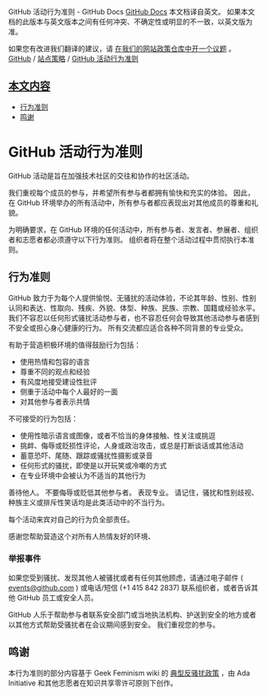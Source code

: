 GitHub 活动行为准则 - GitHub Docs
[GitHub Docs](/cn)
本文档译自英文。 如果本文档的此版本与英文版本之间有任何冲突、不确定性或明显的不一致，以英文版为准。

如果您有改进我们翻译的建议，请
[在我们的网站政策仓库中开一个议题](https://github.com/github/site-policy/issues)
。
[GitHub](/cn/github)
/
[站点策略](/cn/github/site-policy)
/
[GitHub 活动行为准则](/cn/github/site-policy/github-event-code-of-conduct)

## [本文内容](#in-this-article)
- [行为准则](#code-of-conduct)
- [鸣谢](#credit)

# GitHub 活动行为准则

GitHub 活动是旨在加强技术社区的交往和协作的社区活动。

我们重视每个成员的参与，并希望所有参与者都拥有愉快和充实的体验。 因此，在 GitHub 环境举办的所有活动中，所有参与者都应表现出对其他成员的尊重和礼貌。

为明确要求，在 GitHub 环境的任何活动中，所有参与者、发言者、参展者、组织者和志愿者都必须遵守以下行为准则。 组织者将在整个活动过程中贯彻执行本准则。

## 行为准则

GitHub 致力于为每个人提供愉悦、无骚扰的活动体验，不论其年龄、性别、性别认同和表达、性取向、残疾、外貌、体型、种族、民族、宗教、国籍或经验水平。 我们不容忍以任何形式骚扰活动参与者，也不容忍任何会导致其他活动参与者感到不安全或担心身心健康的行为。 所有交流都应适合各种不同背景的专业受众。

有助于营造积极环境的值得鼓励行为包括：

- 使用热情和包容的语言
- 尊重不同的观点和经验
- 有风度地接受建设性批评
- 侧重于活动中每个人最好的一面
- 对其他参与者表示共情

不可接受的行为包括：

- 使用性暗示语言或图像，或者不恰当的身体接触、性关注或挑逗
- 挑衅、侮辱或贬损性评论，人身或政治攻击，或总是打断谈话或其他活动
- 蓄意恐吓、尾随、跟踪或骚扰性摄影或录音
- 任何形式的骚扰，即使是以开玩笑或冷嘲的方式
- 在专业环境中会被认为不适当的其他行为

善待他人。 不要侮辱或贬低其他参与者。 表现专业。 请记住，骚扰和性别歧视、种族主义或排斥性笑话均是此类活动中的不当行为。

每个活动来宾对自己的行为负全部责任。

感谢您帮助营造这个对所有人热情友好的环境、

### 举报事件

如果您受到骚扰、发现其他人被骚扰或者有任何其他顾虑，请通过电子邮件 (
[events@github.com](mailto:events@github.com)
) 或电话/短信 (+1 415 842 2837) 联系组织者，或者告诉其他 GitHub 员工或安全人员。

GitHub 人乐于帮助参与者联系安全部门或当地执法机构、护送到安全的地方或者以其他方式帮助受骚扰者在会议期间感到安全。 我们重视您的参与。

## 鸣谢

本行为准则的部分内容基于 Geek Feminism wiki 的
[典型反骚扰政策](https://geekfeminism.wikia.org/wiki/Conference_anti-harassment/Policy)
，由 Ada Initiative 和其他志愿者在知识共享零许可原则下创作。

